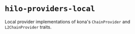 # `hilo-providers-local`

Local provider implementations of kona's `ChainProvider` and `L2ChainProvider` traits.
